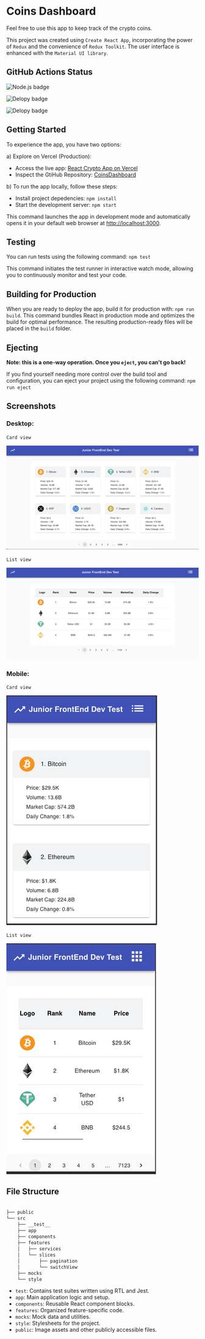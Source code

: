 # Coins Dashboard

Feel free to use this app to keep track of the crypto coins. 

This project was created using `Create React App`, incorporating the power of `Redux` and the convenience of `Redux Toolkit`. The user interface is enhanced with the `Material UI library`.

## GitHub Actions Status

![Node.js badge](https://github.com/rejaraujo/CoinsDashboard/actions/workflows/node.js.yml/badge.svg)

![Delopy badge](https://github.com/rejaraujo/CoinsDashboard/actions/workflows/preview.yaml/badge.svg)

![Delopy badge](https://github.com/rejaraujo/CoinsDashboard/actions/workflows/production.yaml/badge.svg)

## Getting Started

To experience the app, you have two options:

a) Explore on Vercel (Production):

- Access the live app: [React Crypto App on Vercel](https://CoinsDashboard-roan.vercel.app/)
- Inspect the GtiHub Repository: [CoinsDashboard](https://github.com/rejaraujo/CoinsDashboard)

b) To run the app locally, follow these steps:

- Install project depedencies: `npm install`
- Start the development server: `npm start`

This command launches the app in development mode and automatically opens it in your default web browser at [http://localhost:3000](http://localhost:3000).

## Testing

You can run tests using the following command: `npm test`

This command initiates the test runner in interactive watch mode, allowing you to continuously monitor and test your code.

## Building for Production

When you are ready to deploy the app, build it for production with: `npm run build`. This command bundles React in production mode and optimizes the build for optimal performance. The resulting production-ready files will be placed in the `build` folder.

## Ejecting

**Note: this is a one-way operation. Once you `eject`, you can't go back!**

If you find yourself needing more control over the build tool and configuration, you can eject your project using the following command: `npm run eject`

## Screenshots

### Desktop:

`Card view`

![Desktop Design](/public/CardDesign.png)

`List view`

![Desktop Design](/public/ListDesign.png)

### Mobile:

`Card view`

![Mobile Design](/public/MobileCardDesign.png)

`List view`

![Mobile Design](/public/Mobile%20ListDesign.png)

## File Structure

```text

├── public
└── src
    ├── __test__
    ├── app
    ├── components
    ├── features
    │   ├── services
    │   └── slices
    │       ├── pagination
    │       └── switchView
    ├── mocks
    └── style
```

- `test`: Contains test suites written using RTL and Jest.
- `app`: Main application logic and setup.
- `components`: Reusable React component blocks.
- `features`: Organized feature-specific code.
- `mocks`: Mock data and utilities.
- `style`: Stylesheets for the project.
- `public`: Image assets and other publicly accessible files.
